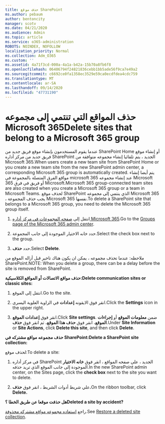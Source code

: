 ```yaml
---
title: حذف موقع SharePoint
ms.author: pebaum
author: bentoncity
manager: scotv
ms.date: 04/21/2020
ms.audience: Admin
ms.topic: article
ms.service: o365-administration
ROBOTS: NOINDEX, NOFOLLOW
localization_priority: Normal
ms.collection: Adm_O365
ms.custom: ''
ms.assetid: 4a71f3cd-000a-4a1a-b42a-15b70a8fb6f8
ms.openlocfilehash: 06406794f24821836cebb1bb5ade56f9ca7e49a2
ms.sourcegitcommit: c6692ce0fa1358ec3529e59ca0ecdfdea4cdc759
ms.translationtype: MT
ms.contentlocale: ar-SA
ms.lasthandoff: 09/14/2020
ms.locfileid: "47731190"
---
```

# <a name="delete-sites-that-belong-to-a-microsoft-365-group"></a><span data-ttu-id="370d7-102">حذف المواقع التي تنتمي إلى مجموعه Microsoft 365</span><span class="sxs-lookup"><span data-stu-id="370d7-102">Delete sites that belong to a Microsoft 365 group</span></span>

<span data-ttu-id="370d7-103">عندما يقوم المستخدمون بإنشاء موقع فريق جديد من SharePoint Home أو إنشاء موقع فريق جديد من مركز أداره SharePoint الجديد ، يتم تلقائيا إنشاء مجموعه متوافقة من Microsoft 365.</span><span class="sxs-lookup"><span data-stu-id="370d7-103">When users create a new team site from SharePoint Home or you create a new team site from the new SharePoint admin center, a corresponding Microsoft 365 group is automatically created.</span></span> <span data-ttu-id="370d7-104">يتم أيضا إنشاء مواقع الفرق المتصلة بالمجموعة في microsoft 365 عند إنشاء مجموعه Microsoft 365 أو فريق في فرق Microsoft.</span><span class="sxs-lookup"><span data-stu-id="370d7-104">Microsoft 365 group-connected team sites are also created when you create a Microsoft 365 group or a team in Microsoft Teams.</span></span> <span data-ttu-id="370d7-105">لحذف موقع SharePoint الذي ينتمي إلى مجموعه Microsoft 365 ، يجب حذف المجموعة Microsoft 365 نفسها.</span><span class="sxs-lookup"><span data-stu-id="370d7-105">To delete a SharePoint site that belongs to a Microsoft 365 group, you need to delete the Microsoft 365 group itself.</span></span> 
  
1. <span data-ttu-id="370d7-106">انتقل إلى [صفحه المجموعات في مركز أداره Microsoft 365](https://portal.office.com/adminportal/home#/groups).</span><span class="sxs-lookup"><span data-stu-id="370d7-106">Go to the [Groups page of the Microsoft 365 admin center](https://portal.office.com/adminportal/home#/groups).</span></span>
    
2. <span data-ttu-id="370d7-107">حدد خانه الاختيار الموجودة إلى جانب المجموعة.</span><span class="sxs-lookup"><span data-stu-id="370d7-107">Select the check box next to the group.</span></span>
    
3. <span data-ttu-id="370d7-108">حدد **حذف**.</span><span class="sxs-lookup"><span data-stu-id="370d7-108">Select **Delete**.</span></span>
    
<span data-ttu-id="370d7-109">ملاحظه: عندما تحذف مجموعه ، يمكن ان يكون هناك تاخير قبل أزاله الموقع من SharePoint.</span><span class="sxs-lookup"><span data-stu-id="370d7-109">NOTE: When you delete a group, there can be a delay before the site is removed from SharePoint.</span></span>
  
<span data-ttu-id="370d7-110">**حذف مواقع الاتصالات أو المواقع الكلاسيكية:**</span><span class="sxs-lookup"><span data-stu-id="370d7-110">**Delete communication sites or classic sites:**</span></span>

1. <span data-ttu-id="370d7-111">انتقل إلى الموقع.</span><span class="sxs-lookup"><span data-stu-id="370d7-111">Go to the site.</span></span>
  
2. <span data-ttu-id="370d7-112">انقر فوق الايقونه **إعدادات** في الزاوية العلوية اليسرى.</span><span class="sxs-lookup"><span data-stu-id="370d7-112">Click the **Settings** icon in the upper right.</span></span> 
  
3. <span data-ttu-id="370d7-113">انقر فوق **إعدادات الموقع**.</span><span class="sxs-lookup"><span data-stu-id="370d7-113">Click **Site settings**.</span></span> <span data-ttu-id="370d7-114">ضمن **معلومات الموقع** أو **إجراءات الموقع**، انقر فوق **حذف هذا الموقع**، ثم انقر فوق **حذف**.</span><span class="sxs-lookup"><span data-stu-id="370d7-114">Under **Site Information** or **Site Actions**, click **Delete this site**, and then click **Delete**.</span></span>
  
<span data-ttu-id="370d7-115">**حذف مجموعه مواقع مشتركه في SharePoint:**</span><span class="sxs-lookup"><span data-stu-id="370d7-115">**Delete a SharePoint site collection:**</span></span>

<span data-ttu-id="370d7-116">لحذف موقع:</span><span class="sxs-lookup"><span data-stu-id="370d7-116">To delete a site:</span></span>
  
1. <span data-ttu-id="370d7-117">في مركز أداره SharePoint الجديد ، علي صفحه المواقع ، انقر فوق **خانه الاختيار** الموجودة إلى جانب الموقع الذي تريد حذفه.</span><span class="sxs-lookup"><span data-stu-id="370d7-117">In the new SharePoint admin center, on the Sites page, click the **check box** next to the site you want to delete.</span></span> 
    
2. <span data-ttu-id="370d7-118">علي شريط أدوات الشريط ، انقر فوق **حذف.**</span><span class="sxs-lookup"><span data-stu-id="370d7-118">On the ribbon toolbar, click **Delete.**</span></span>
    
<span data-ttu-id="370d7-119">**هل حذفت موقعا عن طريق الخطا ؟**</span><span class="sxs-lookup"><span data-stu-id="370d7-119">**Deleted a site by accident?**</span></span>

<span data-ttu-id="370d7-120">راجع [استعاده مجموعه مواقع مشتركه محذوفة](https://go.microsoft.com/fwlink/?linkid=867660).</span><span class="sxs-lookup"><span data-stu-id="370d7-120">See [Restore a deleted site collection](https://go.microsoft.com/fwlink/?linkid=867660).</span></span>
  

